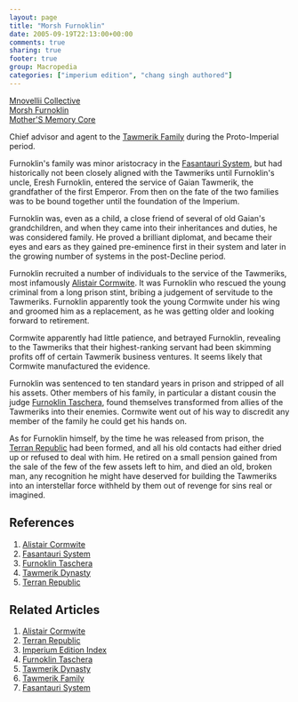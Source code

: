 ```yaml
---
layout: page
title: "Morsh Furnoklin"
date: 2005-09-19T22:13:00+00:00
comments: true
sharing: true
footer: true
group: Macropedia
categories: ["imperium edition", "chang singh authored"]
---
```


<div class='row'>
	<div class='col-md-4'><a href='/macropedia/mnovellii-collective'>Mnovellii Collective</a></div>
	<div class='col-md-4'><a href='/macropedia/morsh-furnoklin'>Morsh Furnoklin</a></div>
	<div class='col-md-4'><a href='/macropedia/mother-memory-core'>Mother'S Memory Core</a></div>
</div>


Chief advisor and agent to the [Tawmerik Family](/macropedia/tawmerik-dynasty) during the Proto-Imperial period.

Furnoklin's family was minor aristocracy in the [Fasantauri System](/star-systems/alpha-centauri), but had historically not been closely aligned with the Tawmeriks until Furnoklin's uncle, Eresh Furnoklin, entered the service of Gaian Tawmerik, the grandfather of the first Emperor.  From then on the fate of the two families was to be bound together until the foundation of the Imperium.

Furnoklin was, even as a child, a close friend of several of old Gaian's grandchildren, and when they came into their inheritances and duties, he was considered family.  He proved a brilliant diplomat, and became their eyes and ears as they gained pre-eminence first in their system and later in the growing number of systems in the post-Decline period.

Furnoklin recruited a number of individuals to the service of the Tawmeriks, most infamously [Alistair Cormwite](/macropedia/alistair-cormwite).  It was Furnoklin who rescued the young criminal from a long prison stint, bribing a judgement of servitude to the Tawmeriks.  Furnoklin apparently took the young Cormwite under his wing and groomed him as a replacement, as he was getting older and looking forward to retirement.

Cormwite apparently had little patience, and betrayed Furnoklin, revealing to the Tawmeriks that their highest-ranking servant had been skimming profits off of certain Tawmerik business ventures.  It seems likely that Cormwite manufactured the evidence. 

Furnoklin was sentenced to ten standard years in prison and stripped of all his assets.  Other members of his family, in particular a distant cousin the judge [Furnoklin Taschera](/macropedia/furnoklin-taschera), found themselves transformed from allies of the Tawmeriks into their enemies.  Cormwite went out of his way to discredit any member of the family he could get his hands on.

As for Furnoklin himself, by the time he was released from prison, the [Terran Republic](/macropedia/terran-republic) had been formed, and all his old contacts had either dried up or refused to deal with him.  He retired on a small pension gained from the sale of the few of the few assets left to him, and died an old, broken man, any recognition he might have deserved for building the Tawmeriks into an interstellar force withheld by them out of revenge for sins real or imagined.

## References
1. [Alistair Cormwite](/macropedia/alistair-cormwite)
1. [Fasantauri System](/star-systems/alpha-centauri)
1. [Furnoklin Taschera](/macropedia/furnoklin-taschera)
1. [Tawmerik Dynasty](/macropedia/tawmerik-dynasty)
1. [Terran Republic](/macropedia/terran-republic)

## Related Articles

1. [Alistair Cormwite](/macropedia/alistair-cormwite)
2. [Terran Republic](/macropedia/terran-republic)
3. [Imperium Edition Index](/macropedia/imperium-edition-index)
4. [Furnoklin Taschera](/macropedia/furnoklin-taschera)
5. [Tawmerik Dynasty](/macropedia/tawmerik-dynasty)
6. [Tawmerik Family](/macropedia/tawmerik-dynasty)
7. [Fasantauri System](/star-systems/alpha-centauri)



 
